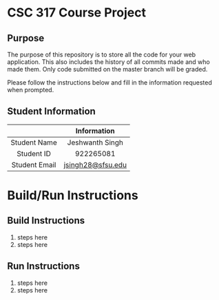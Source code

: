 # CSC 317 Course Project

## Purpose

The purpose of this repository is to store all the code for your web application. This also includes the history of all commits made and who made them. Only code submitted on the master branch will be graded.

Please follow the instructions below and fill in the information requested when prompted.

## Student Information

|               | Information   |
|:-------------:|:-------------:|
| Student Name  | Jeshwanth Singh    |
| Student ID    | 922265081  |
| Student Email | jsingh28@sfsu.edu    |




# Build/Run Instructions

## Build Instructions
1. steps here
2. steps here

## Run Instructions
1. steps here
2. steps here 
